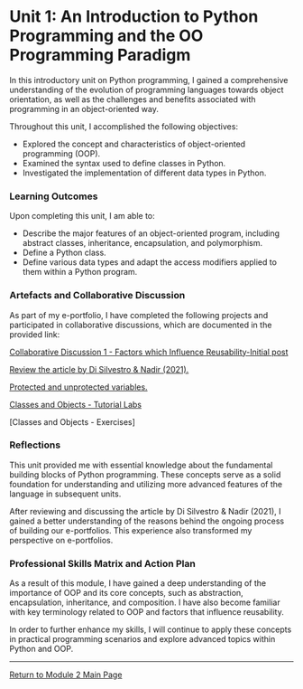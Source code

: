 # Unit 1: An Introduction to Python Programming and the OO Programming Paradigm

In this introductory unit on Python programming, I gained a comprehensive understanding of the evolution of programming languages towards object orientation, as well as the challenges and benefits associated with programming in an object-oriented way.

Throughout this unit, I accomplished the following objectives:
 - Explored the concept and characteristics of object-oriented programming (OOP).
 - Examined the syntax used to define classes in Python.
 - Investigated the implementation of different data types in Python.
  
### Learning Outcomes
Upon completing this unit, I am able to:
 - Describe the major features of an object-oriented program, including abstract classes, inheritance, encapsulation, and polymorphism.
 - Define a Python class.
 - Define various data types and adapt the access modifiers applied to them within a Python program.

### Artefacts and Collaborative Discussion 
As part of my e-portfolio, I have completed the following projects and participated in collaborative discussions, which are documented in the provided link:

[Collaborative Discussion 1 - Factors which Influence Reusability-Initial post](https://helenhelene.github.io/eportfolio/pdf/Module02_Discussion1_Initial.pdf)

[Review the article by Di Silvestro & Nadir (2021).](OOP_Unit01_Discuss.md)

[Protected and unprotected variables.](OOP_Unit01_ProtectedandUnprotectedvar.md)

[Classes and Objects - Tutorial Labs](OOP_Unit01_TutorialLab.md)

[Classes and Objects - Exercises]

### Reflections
This unit provided me with essential knowledge about the fundamental building blocks of Python programming. These concepts serve as a solid foundation for understanding and utilizing more advanced features of the language in subsequent units.

After reviewing and discussing the article by Di Silvestro & Nadir (2021), I gained a better understanding of the reasons behind the ongoing process of building our e-portfolios. This experience also transformed my perspective on e-portfolios.

### Professional Skills Matrix and Action Plan
As a result of this module, I have gained a deep understanding of the importance of OOP and its core concepts, such as abstraction, encapsulation, inheritance, and composition. I have also become familiar with key terminology related to OOP and factors that influence reusability.

In order to further enhance my skills, I will continue to apply these concepts in practical programming scenarios and explore advanced topics within Python and OOP.

---

[Return to Module 2 Main Page](OOP.md)

